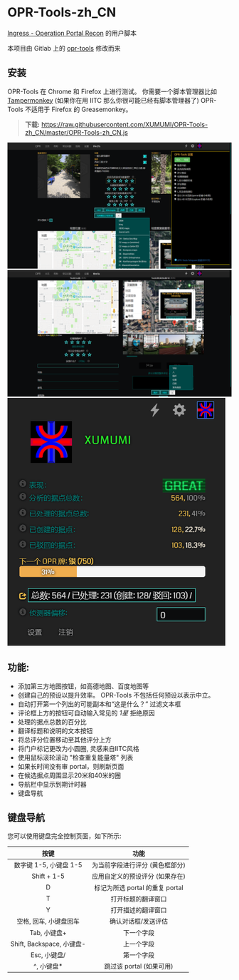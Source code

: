 # OPR-Tools-zh_CN

[Ingress - Operation Portal Recon](https://opr.ingress.com/recon) 的用户脚本

本项目由 Gitlab 上的 [opr-tools](https://gitlab.com/1110101/opr-tools/) 修改而来

## 安装

OPR-Tools 在 Chrome 和 Firefox 上进行测试。 你需要一个脚本管理器比如 [Tampermonkey](https://tampermonkey.net/) (如果你在用 IITC 那么你很可能已经有脚本管理器了) OPR-Tools 不适用于 Firefox 的 Greasemonkey。

> **下载:** https://raw.githubusercontent.com/XUMUMI/OPR-Tools-zh_CN/master/OPR-Tools-zh_CN.js

![](./image/opr-tools-1.png)
![](./image/opr-tools-2.png)
![](./image/opr-tools-3.png)

## 功能:
- 添加第三方地图按钮，如高德地图、百度地图等
 - 创建自己的预设以提升效率。 OPR-Tools 不包括任何预设以表示中立。
 - 自动打开第一个列出的可能副本和“这是什么？” 过滤文本框
 - 评论框上方的按钮可自动输入常见的 *1星* 拒绝原因
 - 处理的据点总数的百分比
 - 翻译标题和说明的文本按钮
 - 将总评分位置移动至其他评分上方
 - 将门户标记更改为小圆圈, 灵感来自IITC风格
 - 使用鼠标滚轮滚动 "检查重复能量塔" 列表
 - 如果长时间没有审 portal，则刷新页面
 - 在候选据点周围显示20米和40米的圈
 - 导航栏中显示到期计时器
 - 键盘导航

## 键盘导航

您可以使用键盘完全控制页面，如下所示:

|           按键            |              功能               |
| :-----------------------: | :-----------------------------: |
|  数字键 1-5, 小键盘 1-5   | 为当前字段进行评分 (黄色框部分) |
|        Shift + 1-5        | 应用自定义的预设评分 (如果存在) |
|             D             | 标记为所选 portal 的重复 portal |
|             T             |       打开标题的翻译窗口        |
|             Y             |       打开描述的翻译窗口        |
|  空格, 回车, 小键盘回车   |       确认对话框/发送评估       |
|       Tab, 小键盘+        |           下一个字段            |
| Shift, Backspace, 小键盘- |           上一个字段            |
|       Esc, 小键盘/        |           第一个字段            |
|        ^, 小键盘*         |    跳过该 portal (如果可用)     |
